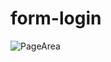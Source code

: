 # form-login

![PageArea](https://user-images.githubusercontent.com/56879548/221024391-680d6add-9778-4256-ab45-ae03a2b17286.jpg)
